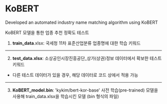# KoBERT
Developed an automated industry name matching algorithm using KoBERT

KoBERT 모델을 통한 업종 추천 정확도 테스트

1. **train_data**.xlsx: 국세청 11차 표준산업분류 업종명에 대한 학습 키워드
*************************
2. **test_data.xlsx**: 소상공인시장진흥공단_상가(상권)정보 데이터에서 확보한 테스트 키워드
* 다른 테스트 데이터가 있을 경우, 해당 데이터로 코드 상에서 적용 가능
*************************
3. **KoBERT_model.bin**: 'kykim/bert-kor-base' 사전 학습(pre-trained) 모델을 사용해 train_data.xlsx을 학습시킨 모델 (bin 형식의 파일)
